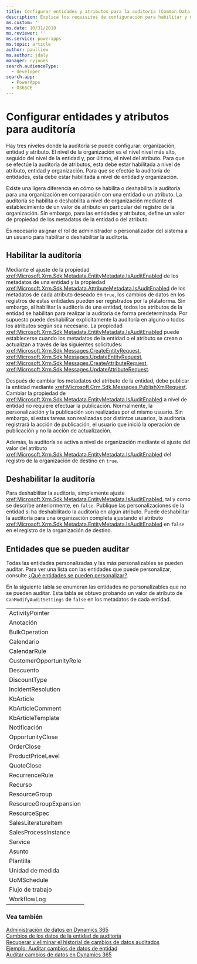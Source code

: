 ```yaml
---
title: Configurar entidades y atributos para la auditoría (Common Data Service para aplicaciones) | Microsoft Docs
description: Explica los requisitos de configuración para habilitar y deshabilitar la auditoría de entidades y sus atributos.
ms.custom: ''
ms.date: 10/31/2018
ms.reviewer: ''
ms.service: powerapps
ms.topic: article
author: paulliew
ms.author: jdaly
manager: ryjones
search.audienceType:
  - developer
search.app:
  - PowerApps
  - D365CE
---
```

# <a name="configure-entities-and-attributes-for-auditing"></a>Configurar entidades y atributos para auditoría

Hay tres niveles donde la auditoría se puede configurar: organización, entidad y atributo. El nivel de la organización es el nivel nivel más alto, seguido del nivel de la entidad y, por último, el nivel del atributo. Para que se efectúe la auditoría de atributos, esta debe estar habilitada a nivel de atributo, entidad y organización. Para que se efectúe la auditoría de entidades, esta debe estar habilitada a nivel de entidad y organización.  
  
 Existe una ligera diferencia en cómo se habilita o deshabilita la auditoría para una organización en comparación con una entidad o un atributo. La auditoría se habilita o deshabilita a nivel de organización mediante el establecimiento de un valor de atributo en particular del registro de la organización. Sin embargo, para las entidades y atributos, define un valor de propiedad de los metadatos de la entidad o del atributo.  
  
 Es necesario asignar el rol de administrador o personalizador del sistema a un usuario para habilitar o deshabilitar la auditoría.  
  
## <a name="enabling-auditing"></a>Habilitar la auditoría  

 Mediante el ajuste de la propiedad <xref:Microsoft.Xrm.Sdk.Metadata.EntityMetadata.IsAuditEnabled> de los metadatos de una entidad y la propiedad <xref:Microsoft.Xrm.Sdk.Metadata.AttributeMetadata.IsAuditEnabled> de los metadatos de cada atributo deseado en `true`, los cambios de datos en los registros de estas entidades pueden ser registrados por la plataforma. Sin embargo, al habilitar la auditoría de una entidad, todos los atributos de la entidad se habilitan para realizar la auditoría de forma predeterminada. Por supuesto puede deshabilitar explícitamente la auditoría en alguno o todos los atributos según sea necesario. La propiedad <xref:Microsoft.Xrm.Sdk.Metadata.EntityMetadata.IsAuditEnabled> puede establecerse cuando los metadatos de la entidad o el atributo se crean o actualizan a través de las siguientes solicitudes: <xref:Microsoft.Xrm.Sdk.Messages.CreateEntityRequest>, <xref:Microsoft.Xrm.Sdk.Messages.UpdateEntityRequest>, <xref:Microsoft.Xrm.Sdk.Messages.CreateAttributeRequest>, <xref:Microsoft.Xrm.Sdk.Messages.UpdateAttributeRequest>.  
  
 Después de cambiar los metadatos del atributo de la entidad, debe publicar la entidad mediante <xref:Microsoft.Crm.Sdk.Messages.PublishXmlRequest>. Cambiar la propiedad de <xref:Microsoft.Xrm.Sdk.Metadata.EntityMetadata.IsAuditEnabled> a nivel de entidad no requiere efectuar la publicación. Normalmente, la personalización y la publicación son realizadas por el mismo usuario. Sin embargo, si estas tareas son realizadas por distintos usuarios, la auditoría registrará la acción de publicación, el usuario que inició la operación de publicación y no la acción de actualización.  
  
 Además, la auditoría se activa a nivel de organización mediante el ajuste del valor del atributo <xref:Microsoft.Xrm.Sdk.Metadata.EntityMetadata.IsAuditEnabled> del registro de la organización de destino en `true`.  
  
## <a name="disabling-auditing"></a>Deshabilitar la auditoría  
 Para deshabilitar la auditoría, simplemente ajuste <xref:Microsoft.Xrm.Sdk.Metadata.EntityMetadata.IsAuditEnabled>, tal y como se describe anteriormente, en `false`. Publique las personalizaciones de la entidad si ha deshabilitado la auditoría en algún atributo. Puede deshabilitar la auditoría para una organización completa ajustando el atributo <xref:Microsoft.Xrm.Sdk.Metadata.EntityMetadata.IsAuditEnabled> en `false` en el registro de la organización de destino.  
  
## <a name="entities-that-can-be-audited"></a>Entidades que se pueden auditar  
 Todas las entidades personalizadas y las más personalizables se pueden auditar. Para ver una lista con las entidades que puede personalizar, consulte [¿Qué entidades se pueden personalizar?](/dynamics365/customer-engagement/developer/which-entities-are-customizable).  
  
 En la siguiente tabla se enumeran las entidades no personalizables que no se pueden auditar. Esta tabla se obtuvo probando un valor de atributo de `CanModifyAuditSettings` de `false` en los metadatos de cada entidad.  
  
||  
|-|  
|ActivityPointer|  
|Anotación|  
|BulkOperation|  
|Calendario|  
|CalendarRule|  
|CustomerOpportunityRole|  
|Descuento|  
|DiscountType|  
|IncidentResolution|  
|KbArticle|  
|KbArticleComment|  
|KbArticleTemplate|  
|Notificación|  
|OpportunityClose|  
|OrderClose|  
|ProductPriceLevel|  
|QuoteClose|  
|RecurrenceRule|  
|Recurso|  
|ResourceGroup|  
|ResourceGroupExpansion|  
|ResourceSpec|  
|SalesLiteratureItem|  
|SalesProcessInstance|  
|Service|  
|Asunto|  
|Plantilla|  
|Unidad de medida|  
|UoMSchedule|  
|Flujo de trabajo|  
|WorkflowLog|  
  
### <a name="see-also"></a>Vea también  
 [Administración de datos en Dynamics 365](/dynamics365/customer-engagement/developer/manage-data)   
 [Cambios de los datos de la entidad de auditoría](/dynamics365/customer-engagement/developer/audit-entity-data-changes)   
 [Recuperar y eliminar el historial de cambios de datos auditados](retrieve-and-delete-the-history-of-audited-data-changes.md)   
 [Ejemplo: Auditar cambios de datos de entidad](/dynamics365/customer-engagement/developer/sample-audit-entity-data-changes)   
 [Auditar cambios de datos en Dynamics 365](/dynamics365/customer-engagement/developer/audit-entity-data-changes)